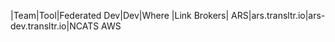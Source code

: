 
|Team|Tool|Federated Dev|Dev|Where
|Link Brokers| ARS|ars.transltr.io|ars-dev.transltr.io|NCATS AWS
